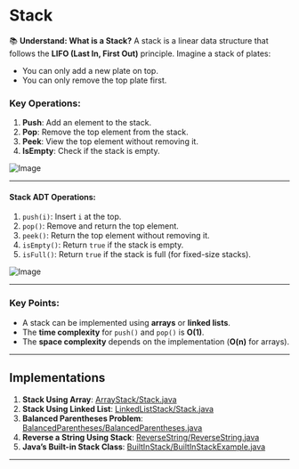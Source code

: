 # Stack 

📚 **Understand: What is a Stack?**
A stack is a linear data structure that follows the **LIFO (Last In, First Out)** principle. Imagine a stack of plates:
- You can only add a new plate on top.
- You can only remove the top plate first.

### **Key Operations:**
1. **Push**: Add an element to the stack.
2. **Pop**: Remove the top element from the stack.
3. **Peek**: View the top element without removing it.
4. **IsEmpty**: Check if the stack is empty.

![Image](https://github.com/user-attachments/assets/ace21835-a281-444c-9eea-e2f6e97baf00)


---
#### **Stack ADT Operations:**
1. `push(i)`: Insert `i` at the top.
2. `pop()`: Remove and return the top element.
3. `peek()`: Return the top element without removing it.
4. `isEmpty()`: Return `true` if the stack is empty.
5. `isFull()`: Return `true` if the stack is full (for fixed-size stacks).

![Image](https://github.com/user-attachments/assets/c3f9957b-60ca-48a0-b467-85ab35193e5b)

---

### **Key Points:**
- A stack can be implemented using **arrays** or **linked lists**.
- The **time complexity** for `push()` and `pop()` is **O(1)**.
- The **space complexity** depends on the implementation (**O(n)** for arrays).

---

## **Implementations**
1. **Stack Using Array**: [ArrayStack/Stack.java](ArrayStack/Stack.java)
2. **Stack Using Linked List**: [LinkedListStack/Stack.java](LinkedListStack/Stack.java)
3. **Balanced Parentheses Problem**: [BalancedParentheses/BalancedParentheses.java](BalancedParentheses/BalancedParentheses.java)
4. **Reverse a String Using Stack**: [ReverseString/ReverseString.java](ReverseString/ReverseString.java)
5. **Java’s Built-in Stack Class**: [BuiltInStack/BuiltInStackExample.java](BuiltInStack/BuiltInStackExample.java)

---

